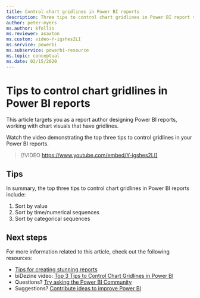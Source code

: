 ```yaml
---
title: Control chart gridlines in Power BI reports
description: Three tips to control chart gridlines in Power BI report visuals, in Power BI Desktop or the Power BI service.
author: peter-myers
ms.author: kfollis
ms.reviewer: asaxton
ms.custom: video-Y-igshes2LI
ms.service: powerbi
ms.subservice: powerbi-resource
ms.topic: conceptual
ms.date: 02/15/2020
---
```


# Tips to control chart gridlines in Power BI reports

This article targets you as a report author designing Power BI reports, working with chart visuals that have gridlines.

Watch the video demonstrating the top three tips to control gridlines in your Power BI reports.

> [!VIDEO https://www.youtube.com/embed/Y-igshes2LI]

## Tips

In summary, the top three tips to control chart gridlines in Power BI reports include:

1. Sort by value
1. Sort by time/numerical sequences
1. Sort by categorical sequences

## Next steps

For more information related to this article, check out the following resources:

- [Tips for creating stunning reports](../create-reports/desktop-tips-and-tricks-for-creating-reports.md)
- biDezine video: [Top 3 Tips to Control Chart Gridlines in Power BI](https://www.youtube.com/watch?v=Y-igshes2LI)
- Questions? [Try asking the Power BI Community](https://community.powerbi.com/)
- Suggestions? [Contribute ideas to improve Power BI](https://ideas.powerbi.com)


